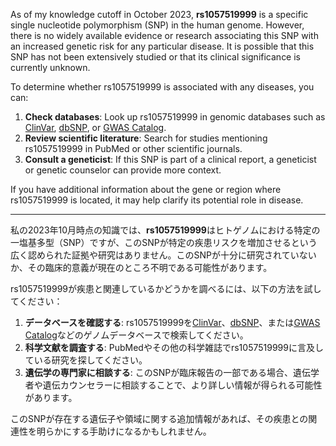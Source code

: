 As of my knowledge cutoff in October 2023, **rs1057519999** is a specific single nucleotide polymorphism (SNP) in the human genome. However, there is no widely available evidence or research associating this SNP with an increased genetic risk for any particular disease. It is possible that this SNP has not been extensively studied or that its clinical significance is currently unknown.

To determine whether rs1057519999 is associated with any diseases, you can:

1. **Check databases**: Look up rs1057519999 in genomic databases such as [ClinVar](https://www.ncbi.nlm.nih.gov/clinvar/), [dbSNP](https://www.ncbi.nlm.nih.gov/snp/), or [GWAS Catalog](https://www.ebi.ac.uk/gwas/).
2. **Review scientific literature**: Search for studies mentioning rs1057519999 in PubMed or other scientific journals.
3. **Consult a geneticist**: If this SNP is part of a clinical report, a geneticist or genetic counselor can provide more context.

If you have additional information about the gene or region where rs1057519999 is located, it may help clarify its potential role in disease.

---

私の2023年10月時点の知識では、**rs1057519999**はヒトゲノムにおける特定の一塩基多型（SNP）ですが、このSNPが特定の疾患リスクを増加させるという広く認められた証拠や研究はありません。このSNPが十分に研究されていないか、その臨床的意義が現在のところ不明である可能性があります。

rs1057519999が疾患と関連しているかどうかを調べるには、以下の方法を試してください：

1. **データベースを確認する**: rs1057519999を[ClinVar](https://www.ncbi.nlm.nih.gov/clinvar/)、[dbSNP](https://www.ncbi.nlm.nih.gov/snp/)、または[GWAS Catalog](https://www.ebi.ac.uk/gwas/)などのゲノムデータベースで検索してください。
2. **科学文献を調査する**: PubMedやその他の科学雑誌でrs1057519999に言及している研究を探してください。
3. **遺伝学の専門家に相談する**: このSNPが臨床報告の一部である場合、遺伝学者や遺伝カウンセラーに相談することで、より詳しい情報が得られる可能性があります。

このSNPが存在する遺伝子や領域に関する追加情報があれば、その疾患との関連性を明らかにする手助けになるかもしれません。